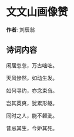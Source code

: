 # 文文山画像赞

**作者**: 刘辰翁

## 诗词内容

闲居忽忽，万古咄咄。

天风惨然，如动生发。

如何寻约，亦念束刍。

岂其英爽，犹累形躯。

同时之人，能不颡泚。

昔忌其生，今妒其死。

